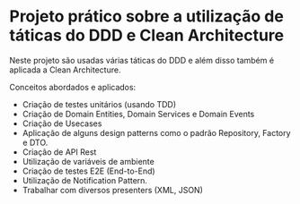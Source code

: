 # Projeto prático sobre a utilização de táticas do DDD e Clean Architecture

Neste projeto são usadas várias táticas do DDD e além disso também é aplicada a Clean Architecture.

Conceitos abordados e aplicados:

- Criação de testes unitários (usando TDD)
- Criação de Domain Entities, Domain Services e Domain Events
- Criação de Usecases
- Aplicação de alguns design patterns como o padrão Repository, Factory e DTO.
- Criação de API Rest
- Utilização de variáveis de ambiente
- Criação de testes E2E (End-to-End)
- Utilização de Notification Pattern.
- Trabalhar com diversos presenters (XML, JSON)
